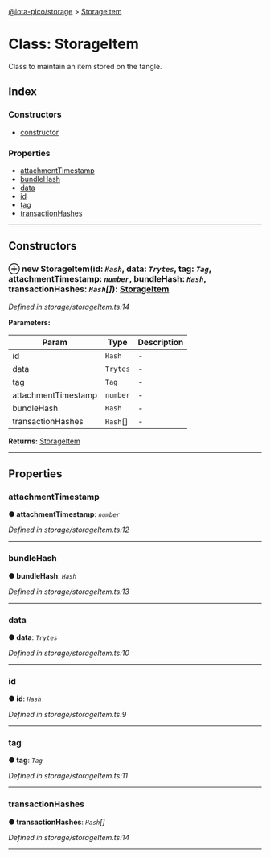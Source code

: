 [@iota-pico/storage](../README.md) > [StorageItem](../classes/storageitem.md)



# Class: StorageItem


Class to maintain an item stored on the tangle.

## Index

### Constructors

* [constructor](storageitem.md#constructor)


### Properties

* [attachmentTimestamp](storageitem.md#attachmenttimestamp)
* [bundleHash](storageitem.md#bundlehash)
* [data](storageitem.md#data)
* [id](storageitem.md#id)
* [tag](storageitem.md#tag)
* [transactionHashes](storageitem.md#transactionhashes)



---
## Constructors
<a id="constructor"></a>


### ⊕ **new StorageItem**(id: *`Hash`*, data: *`Trytes`*, tag: *`Tag`*, attachmentTimestamp: *`number`*, bundleHash: *`Hash`*, transactionHashes: *`Hash`[]*): [StorageItem](storageitem.md)


*Defined in storage/storageItem.ts:14*



**Parameters:**

| Param | Type | Description |
| ------ | ------ | ------ |
| id | `Hash`   |  - |
| data | `Trytes`   |  - |
| tag | `Tag`   |  - |
| attachmentTimestamp | `number`   |  - |
| bundleHash | `Hash`   |  - |
| transactionHashes | `Hash`[]   |  - |





**Returns:** [StorageItem](storageitem.md)

---


## Properties
<a id="attachmenttimestamp"></a>

###  attachmentTimestamp

**●  attachmentTimestamp**:  *`number`* 

*Defined in storage/storageItem.ts:12*





___

<a id="bundlehash"></a>

###  bundleHash

**●  bundleHash**:  *`Hash`* 

*Defined in storage/storageItem.ts:13*





___

<a id="data"></a>

###  data

**●  data**:  *`Trytes`* 

*Defined in storage/storageItem.ts:10*





___

<a id="id"></a>

###  id

**●  id**:  *`Hash`* 

*Defined in storage/storageItem.ts:9*





___

<a id="tag"></a>

###  tag

**●  tag**:  *`Tag`* 

*Defined in storage/storageItem.ts:11*





___

<a id="transactionhashes"></a>

###  transactionHashes

**●  transactionHashes**:  *`Hash`[]* 

*Defined in storage/storageItem.ts:14*





___



